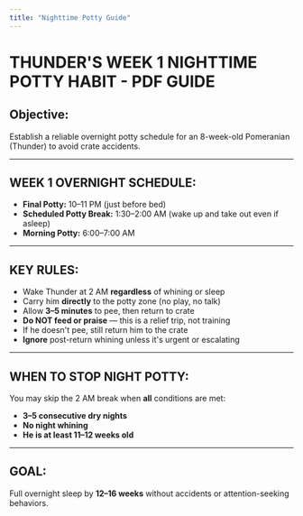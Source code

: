 ```yaml
---
title: "Nighttime Potty Guide"
---
```


# THUNDER'S WEEK 1 NIGHTTIME POTTY HABIT - PDF GUIDE

## Objective:
Establish a reliable overnight potty schedule for an 8-week-old Pomeranian (Thunder) to avoid crate accidents.

---

## WEEK 1 OVERNIGHT SCHEDULE:
- **Final Potty:** 10–11 PM (just before bed)  
- **Scheduled Potty Break:** 1:30–2:00 AM (wake up and take out even if asleep)  
- **Morning Potty:** 6:00–7:00 AM

---

## KEY RULES:
- Wake Thunder at 2 AM **regardless** of whining or sleep  
- Carry him **directly** to the potty zone (no play, no talk)  
- Allow **3–5 minutes** to pee, then return to crate  
- **Do NOT feed or praise** — this is a relief trip, not training  
- If he doesn't pee, still return him to the crate  
- **Ignore** post-return whining unless it's urgent or escalating

---

## WHEN TO STOP NIGHT POTTY:
You may skip the 2 AM break when **all** conditions are met:
- **3–5 consecutive dry nights**
- **No night whining**
- **He is at least 11–12 weeks old**

---

## GOAL:
Full overnight sleep by **12–16 weeks** without accidents or attention-seeking behaviors.
